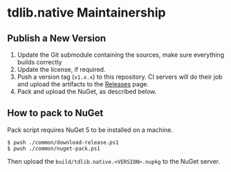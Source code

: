 ﻿tdlib.native Maintainership
===========================

Publish a New Version
---------------------

1. Update the Git submodule containing the sources, make sure everything builds correctly
2. Update the license, if required.
3. Push a version tag (`v1.x.x`) to this repository. CI servers will do their job and upload the artifacts to the [Releases][releases] page.
4. Pack and upload the NuGet, as described below.

How to pack to NuGet
--------------------

Pack script requires NuGet 5 to be installed on a machine.

```console
$ pwsh ./common/download-release.ps1
$ pwsh ./common/nuget-pack.ps1
```

Then upload the `build/tdlib.native.<VERSION>.nupkg` to the NuGet server.

[releases]: https://github.com/ForNeVeR/tdlib.native/releases
